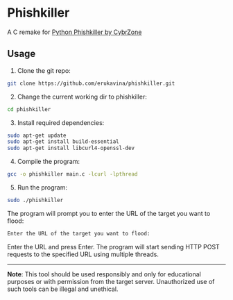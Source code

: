 # Phishkiller

A C remake for [Python Phishkiller by CybrZone](https://github.com/CybrZone/phishkiller/)                        

## Usage
1. Clone the git repo:
```bash
git clone https://github.com/erukavina/phishkiller.git
```

2. Change the current working dir to phishkiller:
```bash
cd phishkiller
```

3. Install required dependencies:
```bash
sudo apt-get update
sudo apt-get install build-essential
sudo apt-get install libcurl4-openssl-dev
```

4. Compile the program:        
```bash 
gcc -o phishkiller main.c -lcurl -lpthread

```

5. Run the program:
```bash 
sudo ./phishkiller
```
The program will prompt you to enter the URL of the target you want to flood:    
```bash
Enter the URL of the target you want to flood:
```

Enter the URL and press Enter. The program will start sending HTTP POST requests to the specified URL using multiple threads.

---

**Note**: This tool should be used responsibly and only for educational purposes or with permission from the target server. Unauthorized use of such tools can be illegal and unethical.

